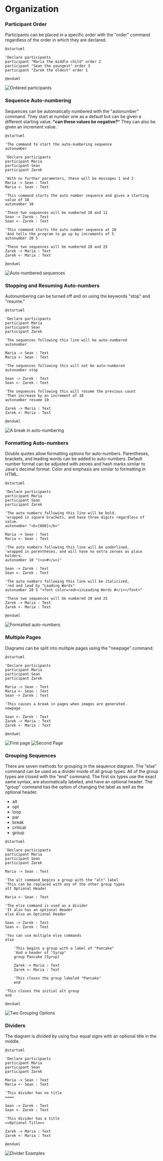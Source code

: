 # Organization

### Participant Order

Participants can be placed in a specific order with the "order" command regardless of the order in which they are declared.

```
@startuml

'Declare participants
participant "Maria the middle child" order 2
participant "Sean the youngest" order 3
participant "Zarek the oldest" order 1

@enduml
```

![Ordered participants](../../../../.gitbook/assets/11Order.png)

### Sequence Auto-numbering

Sequences can be automatically numbered with the "autonumber" command. They start at number one as a default but can be given a different starting value. \***can these values be negative?**\* They can also be given an increment value.

```
@startuml

'The command to start the auto-numbering sequence
autonumber

'Declare participants
participant Maria
participant Sean
participant Zarek

'With no further parameters, these will be messages 1 and 2
Maria -> Sean : Text
Maria <- Sean : Text

'This command starts the auto number sequence and gives a starting value of 10
autonumber 10

'These two sequences will be numbered 10 and 11
Sean -> Zarek : Text
Sean <- Zarek : Text

'This command starts the auto number sequence at 20 
'And tells the program to go up by increments of 5
autonumber 20 5

'These two sequences will be numbered 20 and 25
Zarek -> Maria : Text
Zarek <- Maria : Text

@enduml
```

![Auto-numbered sequences](../../../../.gitbook/assets/12SequenceNumbering.png)

### Stopping and Resuming Auto-numbers

Autonumbering can be turned off and on using the keywords "stop" and "resume."

```
@startuml

'Declare participants
participant Maria
participant Sean
participant Zarek

'The sequences following this line will be auto-numbered
autonumber

Maria -> Sean : Text
Maria <- Sean : Text

'The sequences following this will not be auto-numbered
autonumber stop

Sean -> Zarek : Text
Sean <- Zarek : Text

'The sequences following this will resume the previous count
'Then increase by an increment of 10
autonumber resume 10

Zarek -> Maria : Text
Zarek <- Maria : Text

@enduml
```

![A break in auto-numbering](../../../../.gitbook/assets/14StopResumeAutonumbering.png)

### Formatting Auto-numbers

Double quotes allow formatting options for auto-numbers. Parentheses, brackets, and leading words can be added to auto-numbers. Default number format can be adjusted with zeroes and hash marks similar to Java's decimal format. Color and emphasis are similar to formatting in HTML.

```
@startuml

'Declare participants
participant Maria
participant Sean
participant Zarek

'The auto numbers following this line will be bold, 
'wrapped in square brackets, and have three digits regardless of value.
autonumber "<b>[000]</b>"

Maria -> Sean : Text
Maria <- Sean : Text

'The auto numbers following this line will be underlined,
'wrapped in parentheses, and will have no extra zeroes as place holders.
autonumber 10 "(<u>#</u>)"

Sean -> Zarek : Text
Sean <- Zarek : Text

'The auto numbers following this line will be italicized,
'red and lead by "Leading Words"
autonumber 20 5 "<font color=red><i>Leading Words #</i></font>"

'These two sequences will be numbered 20 and 25
Zarek -> Maria : Text
Zarek <- Maria : Text

@enduml
```

![Formatted auto-numbers](../../../../.gitbook/assets/13FormattingAutoNumbers.png)

### Multiple Pages

Diagrams can be split into multiple pages using the "newpage" command.

```
@startuml

'Declare participants
participant Maria
participant Sean
participant Zarek

Maria -> Sean : Text
Maria <- Sean : Text
Sean -> Zarek : Text

'This causes a break in pages when images are generated.
newpage

Sean <- Zarek : Text
Zarek -> Maria : Text
Zarek <- Maria : Text

@enduml
```

![First page](../../../../.gitbook/assets/15NewPageSplit.png) ![Second Page](../../../../.gitbook/assets/15NewPageSplit\_001.png)

### Grouping Sequences

There are seven methods for grouping in the sequence diagram. The "else" command can be used as a divider inside of all group types. All of the group types are closed with the "end" command. The first six types use the exact same syntax, are atuomatically labeled, and have an optional header. The "group" command has the option of changing the label as well as the optional header.

* alt
* opt
* loop
* par
* break
* critical
* group

```
@startuml

'Declare participants
participant Maria
participant Sean
participant Zarek

Maria -> Sean : Text

'The alt command begins a group with the "alt" label
'This can be replaced with any of the other group types
alt Optional Header

Maria <- Sean : Text

'The else command is used as a divider
'It also has an optional Header
else Also an Optional Header

Sean -> Zarek : Text
Sean <- Zarek : Text

'You can use multiple else commands
else

    'This begins a group with a label of "Pancake"
    'And a header of "Syrup"
    group Pancake [Syrup]

    Zarek -> Maria : Text
    Zarek <- Maria : Text
    
    'This closes the group labeled "Pancake"
    end

'This closes the initial alt group
end

@enduml
```

![Two Grouping Options](../../../../.gitbook/assets/16Grouping.png)



### Dividers

The diagram is divided by using four equal signs with an optional title in the middle.

```
@startuml

'Declare participants
participant Maria
participant Sean
participant Zarek

Maria -> Sean : Text
Maria <- Sean : Text

'This divider has no title
====

Sean -> Zarek : Text
Sean <- Zarek : Text

'This divider has a title
==Optional Title==

Zarek -> Maria : Text
Zarek <- Maria : Text
    
@enduml
```

![Divider Examples](../../../../.gitbook/assets/17Divider.png)
